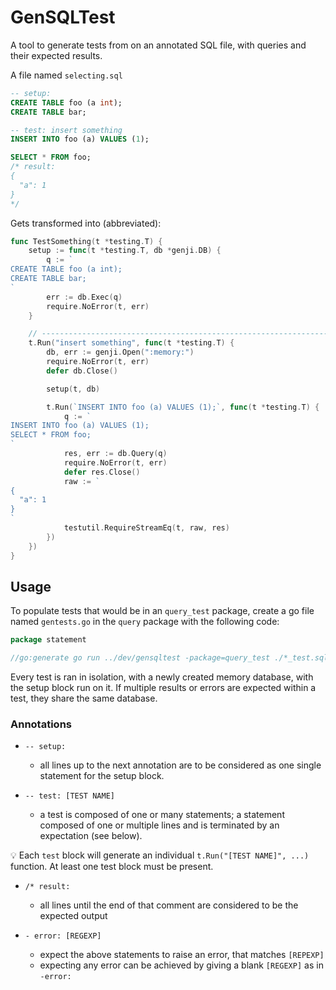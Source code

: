 # GenSQLTest

A tool to generate tests from on an annotated SQL file, with queries and their expected results.

A file named `selecting.sql`

```sql
-- setup:
CREATE TABLE foo (a int);
CREATE TABLE bar;

-- test: insert something
INSERT INTO foo (a) VALUES (1);

SELECT * FROM foo;
/* result:
{
  "a": 1
}
*/
```

Gets transformed into (abbreviated):

```go
func TestSomething(t *testing.T) {
	setup := func(t *testing.T, db *genji.DB) {
		q := `
CREATE TABLE foo (a int);
CREATE TABLE bar;
`
		err := db.Exec(q)
		require.NoError(t, err)
	}

	// --------------------------------------------------------------------------
	t.Run("insert something", func(t *testing.T) {
		db, err := genji.Open(":memory:")
		require.NoError(t, err)
		defer db.Close()

		setup(t, db)

		t.Run(`INSERT INTO foo (a) VALUES (1);`, func(t *testing.T) {
			q := `
INSERT INTO foo (a) VALUES (1);
SELECT * FROM foo;
`
			res, err := db.Query(q)
			require.NoError(t, err)
			defer res.Close()
			raw := `
{
  "a": 1
}
`
			testutil.RequireStreamEq(t, raw, res)
        })
	})
}
```

## Usage

To populate tests that would be in an `query_test` package, create a go file named `gentests.go` in the `query` package with the following code:

```go
package statement

//go:generate go run ../dev/gensqltest -package=query_test ./*_test.sql
```

Every test is ran in isolation, with a newly created memory database, with the setup block run on it.
If multiple results or errors are expected within a test, they share the same database.

### Annotations

- `-- setup:`

  - all lines up to the next annotation are to be considered as one single statement for the setup block.

- `-- test: [TEST NAME]`
  - a test is composed of one or many statements; a statement composed of one or multiple lines and is terminated by an expectation (see below).

:bulb: Each `test` block will generate an individual `t.Run("[TEST NAME]", ...)` function. At least one test block must be present.

- `/* result: `

  - all lines until the end of that comment are considered to be the expected output

- `- error: [REGEXP]`
  - expect the above statements to raise an error, that matches `[REPEXP]`
  - expecting any error can be achieved by giving a blank `[REGEXP]` as in `-error:`
